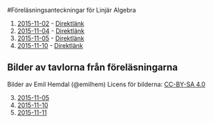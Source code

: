 #Föreläsningsanteckningar för Linjär Algebra

1. [2015-11-02](F1/f1.pdf) - [Direktlänk](https://github.com/erikdsjostrom/Kurser/raw/master/Linjär%20Algebra/F1/f1.pdf)
2. [2015-11-04](F2/f2.pdf) - [Direktlänk](https://github.com/erikdsjostrom/Kurser/raw/master/Linjär%20Algebra/F2/f2.pdf)
3. [2015-11-05](F3/f3.pdf) - [Direktlänk](https://github.com/erikdsjostrom/Kurser/raw/master/Linjär%20Algebra/F3/f3.pdf)
4. [2015-11-10](F4/f4.pdf) - [Direktlänk](https://github.com/erikdsjostrom/Kurser/raw/master/Linjär%20Algebra/F4/f4.pdf)

## Bilder av tavlorna från föreläsningarna
Bilder av Emil Hemdal (@emilhem)
Licens för bilderna: [CC-BY-SA 4.0](https://creativecommons.org/licenses/by-sa/4.0/)

3. [2015-11-05](F3/foton-på-tavlor/)
3. [2015-11-10](F4/foton-på-tavlor/)
3. [2015-11-11](F5/foton-på-tavlor/)